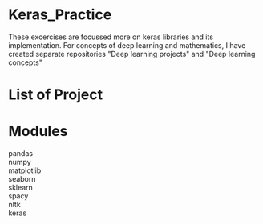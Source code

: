 # Keras_Practice

These excercises are focussed more on keras libraries and its implementation. For concepts of deep learning and mathematics, I have created separate repositories "Deep learning projects" and "Deep learning concepts"

# List of Project

# Modules

pandas<br>
numpy<br>
matplotlib<br>
seaborn<br>
sklearn<br>
spacy<br>
nltk<br>
keras<br>
